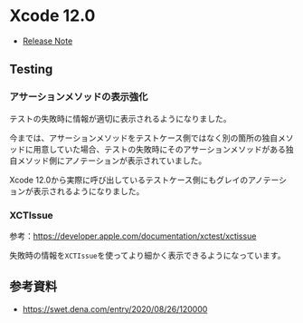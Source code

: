 # Xcode 12.0
 - [Release Note](https://developer.apple.com/documentation/xcode-release-notes/xcode-12-release-notes)

## Testing
### アサーションメソッドの表示強化
テストの失敗時に情報が適切に表示されるようになりました。

今までは、アサーションメソッドをテストケース側ではなく別の箇所の独自メソッドに用意していた場合、テストの失敗時にそのアサーションメソッドがある独自メソッド側にアノテーションが表示されていました。

Xcode 12.0から実際に呼び出しているテストケース側にもグレイのアノテーションが表示されるようになりました。

### XCTIssue
参考：https://developer.apple.com/documentation/xctest/xctissue

失敗時の情報を`XCTIssue`を使ってより細かく表示できるようになっています。


## 参考資料
 - https://swet.dena.com/entry/2020/08/26/120000